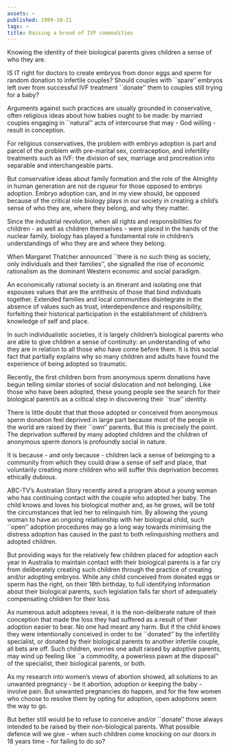 ```yaml
---
assets: ~
published: 1999-10-21
tags: ~
title: Raising a brood of IVF commodities
---
```

Knowing the identity of their biological parents gives children a sense
of who they are.

IS IT right for doctors to create embryos from donor eggs and sperm for
random donation to infertile couples? Should couples with \`\`spare‘’
embryos left over from successful IVF treatment \`\`donate’’ them to
couples still trying for a baby?

Arguments against such practices are usually grounded in conservative,
often religious ideas about how babies ought to be made: by married
couples engaging in \`\`natural’’ acts of intercourse that may - God
willing - result in conception.

For religious conservatives, the problem with embryo adoption is part
and parcel of the problem with pre-marital sex, contraception, and
infertility treatments such as IVF: the division of sex, marriage and
procreation into separable and interchangeable parts.

But conservative ideas about family formation and the role of the
Almighty in human generation are not de rigueur for those opposed to
embryo adoption. Embryo adoption can, and in my view should, be opposed
because of the critical role biology plays in our society in creating a
child’s sense of who they are, where they belong, and why they matter.

Since the industrial revolution, when all rights and responsibilities
for children - as well as children themselves - were placed in the hands
of the nuclear family, biology has played a fundamental role in
children’s understandings of who they are and where they belong.

When Margaret Thatcher announced \`\`there is no such thing as society,
only individuals and their families’’, she signalled the rise of
economic rationalism as the dominant Western economic and social
paradigm.

An economically rational society is an itinerant and isolating one that
espouses values that are the antithesis of those that bind individuals
together. Extended families and local communities disintegrate in the
absence of values such as trust, interdependence and responsibility,
forfeiting their historical participation in the establishment of
children’s knowledge of self and place.

In such individualistic societies, it is largely children’s biological
parents who are able to give children a sense of continuity: an
understanding of who they are in relation to all those who have come
before them. It is this social fact that partially explains why so many
children and adults have found the experience of being adopted so
traumatic.

Recently, the first children born from anonymous sperm donations have
begun telling similar stories of social dislocation and not belonging.
Like those who have been adopted, these young people see the search for
their biological parent/s as a critical step in discovering their
\`\`true’’ identity.

There is little doubt that that those adopted or conceived from
anonymous sperm donation feel deprived in large part because most of the
people in the world are raised by their \`\`own’’ parents. But this is
precisely the point. The deprivation suffered by many adopted children
and the children of anonymous sperm donors is profoundly social in
nature.

It is because - and only because - children lack a sense of belonging to
a community from which they could draw a sense of self and place, that
voluntarily creating more children who will suffer this deprivation
becomes ethically dubious.

ABC-TV’s Australian Story recently aired a program about a young woman
who has continuing contact with the couple who adopted her baby. The
child knows and loves his biological mother and, as he grows, will be
told the circumstances that led her to relinquish him. By allowing the
young woman to have an ongoing relationship with her biological child,
such \`\`open’’ adoption procedures may go a long way towards minimising
the distress adoption has caused in the past to both relinquishing
mothers and adopted children.

But providing ways for the relatively few children placed for adoption
each year in Australia to maintain contact with their biological parents
is a far cry from deliberately creating such children through the
practice of creating and/or adopting embryos. While any child conceived
from donated eggs or sperm has the right, on their 18th birthday, to
full identifying information about their biological parents, such
legislation falls far short of adequately compensating children for
their loss.

As numerous adult adoptees reveal, it is the non-deliberate nature of
their conception that made the loss they had suffered as a result of
their adoption easier to bear. No one had meant any harm. But if the
child knows they were intentionally conceived in order to be
\`\`donated‘’ by the infertility specialist, or donated by their
biological parents to another infertile couple, all bets are off. Such
children, worries one adult raised by adoptive parents, may wind up
feeling like \`\`a commodity, a powerless pawn at the disposal’’ of the
specialist, their biological parents, or both.

As my research into women’s views of abortion showed, all solutions to
an unwanted pregnancy - be it abortion, adoption or keeping the baby -
involve pain. But unwanted pregnancies do happen, and for the few women
who choose to resolve them by opting for adoption, open adoptions seem
the way to go.

But better still would be to refuse to conceive and/or \`\`donate’’
those always intended to be raised by their non-biological parents. What
possible defence will we give - when such children come knocking on our
doors in 18 years time - for failing to do so?